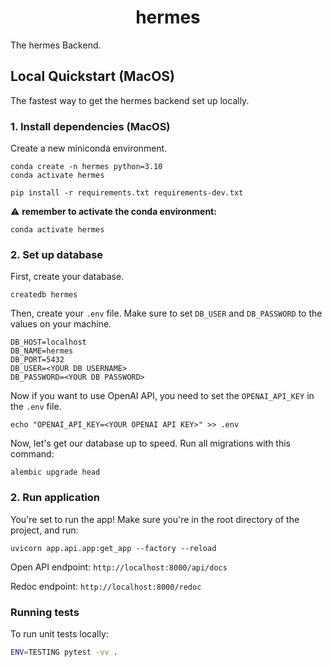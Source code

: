 <h1 align="center">hermes</h1>

The hermes Backend.

## Local Quickstart (MacOS)

The fastest way to get the hermes backend set up locally.

### 1. Install dependencies (MacOS)


Create a new miniconda environment.

```shell
conda create -n hermes python=3.10
conda activate hermes
```


```shell
pip install -r requirements.txt requirements-dev.txt
```


⚠️ **remember to activate the conda environment:**

```shell
conda activate hermes
```

### 2. Set up database

First, create your database.

```shell
createdb hermes
```

Then, create your `.env` file. Make sure to set `DB_USER` and `DB_PASSWORD` to the values on your machine.

```
DB_HOST=localhost
DB_NAME=hermes
DB_PORT=5432
DB_USER=<YOUR DB USERNAME>
DB_PASSWORD=<YOUR DB PASSWORD>
```

Now if you want to use OpenAI API, you need to set the `OPENAI_API_KEY` in the `.env` file.

```shell
echo "OPENAI_API_KEY=<YOUR OPENAI API KEY>" >> .env
```

Now, let's get our database up to speed. Run all migrations with this command:

```shell
alembic upgrade head
```


### 2. Run application

You're set to run the app! Make sure you're in the root directory of the project, and run:

```shell
uvicorn app.api.app:get_app --factory --reload
```

Open API endpoint: `http://localhost:8000/api/docs`

Redoc endpoint: `http://localhost:8000/redoc`


### Running tests

To run unit tests locally:

```bash
ENV=TESTING pytest -vv .
```
